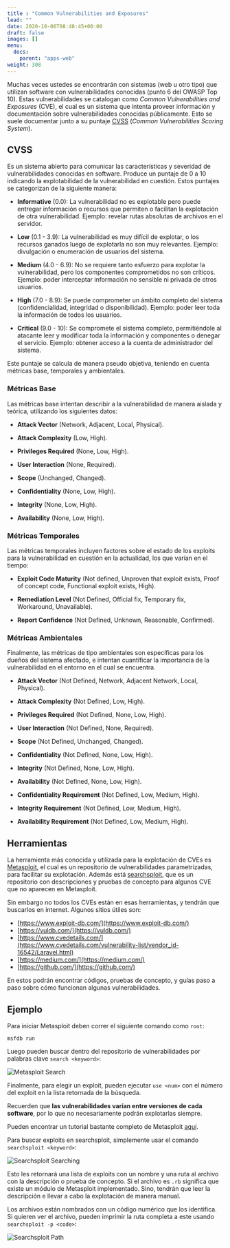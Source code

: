 ```yaml
---
title : "Common Vulnerabilities and Exposures"
lead: ""
date: 2020-10-06T08:48:45+00:00
draft: false
images: []
menu:
  docs:
    parent: "apps-web"
weight: 308
---
```


Muchas veces ustedes se encontrarán con sistemas (web u otro tipo) que utilizan software con vulnerabilidades
conocidas (punto 6 del OWASP Top 10). Estas vulnerabilidades se catalogan como _Common Vulnerabilities and
Exposures_ (CVE), el cual es un sistema que intenta proveer información y documentación sobre
vulnerabilidades conocidas públicamente. Esto se suele documentar junto a su puntaje
[CVSS](https://www.first.org/cvss/v3.1/specification-document) (_Common Vulnerabilities Scoring System_).

## CVSS

Es un sistema abierto para comunicar las características y severidad de vulnerabilidades conocidas en software.
Produce un puntaje de 0 a 10 indicando la explotabilidad de la vulnerabilidad en cuestión.
Estos puntajes se categorizan de la siguiente manera:

* **Informative** (0.0): La vulnerabilidad no es explotable pero puede entregar información o recursos que
permiten o facilitan la explotación de otra vulnerabilidad. Ejemplo: revelar rutas absolutas de archivos
  en el servidor.

* **Low** (0.1 - 3.9): La vulnerabilidad es muy difícil de explotar, o los recursos ganados luego de explotarla
no son muy relevantes. Ejemplo: divulgación o enumeración de usuarios del sistema.

* **Medium** (4.0 - 6.9): No se requiere tanto esfuerzo para explotar la vulnerabilidad, pero los componentes
comprometidos no son críticos. Ejemplo: poder interceptar información no sensible ni privada de otros usuarios.

* **High** (7.0 - 8.9): Se puede comprometer un ámbito completo del sistema (confidencialidad, integridad
  o disponibilidad). Ejemplo: poder leer toda la información de todos los usuarios.

* **Critical** (9.0 - 10): Se compromete el sistema completo, permitiéndole al atacante leer y modificar
toda la información y componentes o denegar el servicio. Ejemplo: obtener acceso a la cuenta de administrador
  del sistema.

Este puntaje se calcula de manera pseudo objetiva, teniendo en cuenta métricas base, temporales y
ambientales.

### Métricas Base

Las métricas base intentan describir a la vulnerabilidad de manera aislada y teórica,
utilizando los siguientes datos:

* **Attack Vector** (Network, Adjacent, Local, Physical).

* **Attack Complexity** (Low, High).

* **Privileges Required** (None, Low, High).

* **User Interaction** (None, Required).

* **Scope** (Unchanged, Changed).

* **Confidentiality** (None, Low, High).

* **Integrity** (None, Low, High).

* **Availability** (None, Low, High).

### Métricas Temporales

Las métricas temporales incluyen factores sobre el estado de los exploits para la vulnerabilidad en cuestión
en la actualidad, los que varían en el tiempo:

* **Exploit Code Maturity** (Not defined, Unproven that exploit exists, Proof of concept code,
  Functional exploit exists, High).

* **Remediation Level** (Not Defined, Official fix, Temporary fix, Workaround, Unavailable).

* **Report Confidence** (Not Defined, Unknown, Reasonable, Confirmed).

### Métricas Ambientales

Finalmente, las métricas de tipo ambientales son específicas para los dueños del sistema afectado, e intentan
cuantificar la importancia de la vulnerabilidad en el entorno en el cual se encuentra.

* **Attack Vector** (Not Defined, Network, Adjacent Network, Local, Physical).

* **Attack Complexity** (Not Defined, Low, High).

* **Privileges Required** (Not Defined, None, Low, High).

* **User Interaction** (Not Defined, None, Required).

* **Scope** (Not Defined, Unchanged, Changed).

* **Confidentiality** (Not Defined, None, Low, High).

* **Integrity** (Not Defined, None, Low, High).

* **Availability** (Not Defined, None, Low, High).

* **Confidentiality Requirement** (Not Defined, Low, Medium, High).

* **Integrity Requirement** (Not Defined, Low, Medium, High).

* **Availability Requirement** (Not Defined, Low, Medium, High).

## Herramientas

La herramienta más conocida y utilizada para la explotación de CVEs es [Metasploit](https://github.com/rapid7/metasploit-framework),
el cual es un repositorio de vulnerabilidades parametrizadas, para facilitar su explotación.
Además está [searchsploit](https://www.exploit-db.com/searchsploit), que es un repositorio con descripciones
y pruebas de concepto para algunos CVE que no aparecen en Metasploit.

Sin embargo no todos los CVEs están en esas herramientas, y tendrán que buscarlos en internet.
Algunos sitios útiles son:
* [https://www.exploit-db.com/](https://www.exploit-db.com/)
* [https://vuldb.com/](https://vuldb.com/)
* [https://www.cvedetails.com/](https://www.cvedetails.com/vulnerability-list/vendor_id-16542/Laravel.html)
* [https://medium.com/](https://medium.com/)
* [https://github.com/](https://github.com/)

En estos podrán encontrar códigos, pruebas de concepto, y guías paso a paso sobre cómo funcionan algunas
vulnerabilidades.

## Ejemplo

Para iniciar Metasploit deben correr el siguiente comando como `root`:

    msfdb run

Luego pueden buscar dentro del repositorio de vulnerabilidades por palabras clave `search <keyword>`:

![Metasploit Search](../metasploit-search.png)

Finalmente, para elegir un exploit, pueden ejecutar `use <num>` con el número del exploit en la lista retornada
de la búsqueda.

Recuerden que **las vulnerabilidades varían entre versiones de cada software**, por lo que no necesariamente
podrán explotarlas siempre.

Pueden encontrar un tutorial bastante completo de Metasploit
[aquí](https://www.tutorialspoint.com/metasploit/index.htm).

Para buscar exploits en searchsploit, simplemente usar el comando `searchsploit <keyword>`:

![Searchsploit Searching](../searchsploit-searching.png)

Esto les retornará una lista de exploits con un nombre y una ruta al archivo con la descripción o prueba de concepto.
Si el archivo es `.rb` significa que existe un módulo de Metasploit implementado. Sino, tendrán que leer la
descripción e llevar a cabo la explotación de manera manual.

Los archivos están nombrados con un código numérico que los identifica. Si quieren ver el archivo,
pueden imprimir la ruta completa a este usando `searchsploit -p <code>`:

![Searchsploit Path](../searchsploit-path.png)
